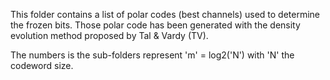 This folder contains a list of polar codes (best channels) used to determine the frozen bits.
Those polar code has been generated with the density evolution method proposed by Tal & Vardy (TV).

The numbers is the sub-folders represent 'm' = log2('N') with 'N' the codeword size.